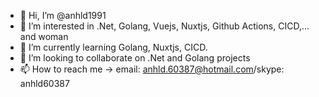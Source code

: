 - 👋 Hi, I’m @anhld1991
- 👀 I’m interested in .Net, Golang, Vuejs, Nuxtjs, Github Actions, CICD,... and woman
- 🌱 I’m currently learning Golang, Nuxtjs, CICD.
- 💞️ I’m looking to collaborate on .Net and Golang projects
- 📫 How to reach me -> email: anhld.60387@hotmail.com/skype: anhld60387

<!---
anhld1991/anhld1991 is a ✨ special ✨ repository because its `README.md` (this file) appears on your GitHub profile.
You can click the Preview link to take a look at your changes.
--->
